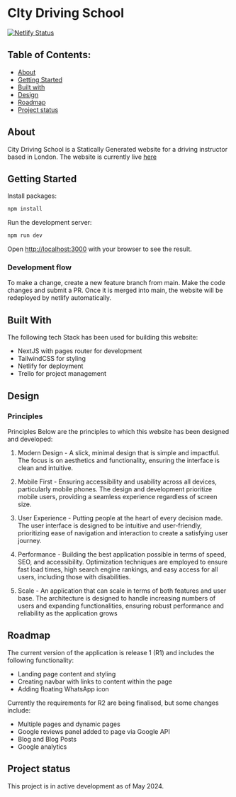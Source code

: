 # CIty Driving School

[![Netlify Status](https://api.netlify.com/api/v1/badges/46648482-644c-4c80-bafb-872057e51b6b/deploy-status)](https://app.netlify.com/sites/next-dev-starter/deploys)


## Table of Contents:

- [About](#about)
- [Getting Started](#getting-started)
- [Built with](#built-with)
- [Design](#design)
- [Roadmap](#roadmap)
- [Project status](#project-status)

## About

City Driving School is a Statically Generated website for a driving instructor based in London. The website is currently live [here](https://citydrivingschool.uk/)

## Getting Started

Install packages:

```bash
npm install
```

Run the development server:

```bash
npm run dev
```

Open [http://localhost:3000](http://localhost:3000) with your browser to see the result.

### Development flow

To make a change, create a new feature branch from main. Make the code changes and submit a PR. Once it is merged into main, the website will be redeployed by netlify automatically.

## Built With

The following tech Stack has been used for building this website:

- NextJS with pages router for development
- TailwindCSS for styling
- Netlify for deployment
- Trello for project management

## Design

### Principles

Principles
Below are the principles to which this website has been designed and developed:

1. Modern Design - A slick, minimal design that is simple and impactful. The focus is on aesthetics and functionality, ensuring the interface is clean and intuitive.

2. Mobile First - Ensuring accessibility and usability across all devices, particularly mobile phones. The design and development prioritize mobile users, providing a seamless experience regardless of screen size.

3. User Experience - Putting people at the heart of every decision made. The user interface is designed to be intuitive and user-friendly, prioritizing ease of navigation and interaction to create a satisfying user journey.

4. Performance - Building the best application possible in terms of speed, SEO, and accessibility. Optimization techniques are employed to ensure fast load times, high search engine rankings, and easy access for all users, including those with disabilities.

5. Scale - An application that can scale in terms of both features and user base. The architecture is designed to handle increasing numbers of users and expanding functionalities, ensuring robust performance and reliability as the application grows


## Roadmap

The current version of the application is release 1 (R1) and includes the following functionality:

- Landing page content and styling
- Creating navbar with links to content within the page
- Adding floating WhatsApp icon


Currently the requirements for R2 are being finalised, but some changes include:
- Multiple pages and dynamic pages
- Google reviews panel added to page via Google API
- Blog and Blog Posts
- Google analytics

## Project status

This project is in active development as of May 2024.